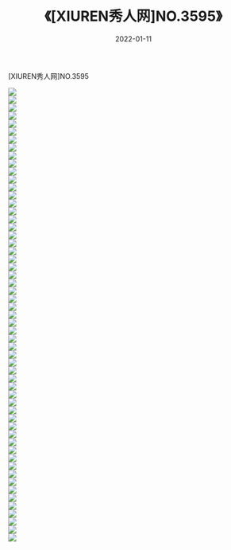﻿---
layout: post
title:  《[XIUREN秀人网]NO.3595》
date:   2022-01-11
img: http://pic.660000.xyz/1:/秀人网/秀人网第04部分/[XIUREN秀人网]NO.3595/000.jpg
categories: [美女, 清纯, 唯美]
---

[XIUREN秀人网]NO.3595

 ![](http://pic.660000.xyz/1:/秀人网/秀人网第04部分/[XIUREN秀人网]NO.3595/001.jpg) <br>![](http://pic.660000.xyz/1:/秀人网/秀人网第04部分/[XIUREN秀人网]NO.3595/002.jpg) <br>![](http://pic.660000.xyz/1:/秀人网/秀人网第04部分/[XIUREN秀人网]NO.3595/003.jpg) <br>![](http://pic.660000.xyz/1:/秀人网/秀人网第04部分/[XIUREN秀人网]NO.3595/004.jpg) <br>![](http://pic.660000.xyz/1:/秀人网/秀人网第04部分/[XIUREN秀人网]NO.3595/005.jpg) <br>![](http://pic.660000.xyz/1:/秀人网/秀人网第04部分/[XIUREN秀人网]NO.3595/006.jpg) <br>![](http://pic.660000.xyz/1:/秀人网/秀人网第04部分/[XIUREN秀人网]NO.3595/007.jpg) <br>![](http://pic.660000.xyz/1:/秀人网/秀人网第04部分/[XIUREN秀人网]NO.3595/008.jpg) <br>![](http://pic.660000.xyz/1:/秀人网/秀人网第04部分/[XIUREN秀人网]NO.3595/009.jpg) <br>![](http://pic.660000.xyz/1:/秀人网/秀人网第04部分/[XIUREN秀人网]NO.3595/010.jpg) <br>![](http://pic.660000.xyz/1:/秀人网/秀人网第04部分/[XIUREN秀人网]NO.3595/011.jpg) <br>![](http://pic.660000.xyz/1:/秀人网/秀人网第04部分/[XIUREN秀人网]NO.3595/012.jpg) <br>![](http://pic.660000.xyz/1:/秀人网/秀人网第04部分/[XIUREN秀人网]NO.3595/013.jpg) <br>![](http://pic.660000.xyz/1:/秀人网/秀人网第04部分/[XIUREN秀人网]NO.3595/014.jpg) <br>![](http://pic.660000.xyz/1:/秀人网/秀人网第04部分/[XIUREN秀人网]NO.3595/015.jpg) <br>![](http://pic.660000.xyz/1:/秀人网/秀人网第04部分/[XIUREN秀人网]NO.3595/016.jpg) <br>![](http://pic.660000.xyz/1:/秀人网/秀人网第04部分/[XIUREN秀人网]NO.3595/017.jpg) <br>![](http://pic.660000.xyz/1:/秀人网/秀人网第04部分/[XIUREN秀人网]NO.3595/018.jpg) <br>![](http://pic.660000.xyz/1:/秀人网/秀人网第04部分/[XIUREN秀人网]NO.3595/019.jpg) <br>![](http://pic.660000.xyz/1:/秀人网/秀人网第04部分/[XIUREN秀人网]NO.3595/020.jpg) <br>![](http://pic.660000.xyz/1:/秀人网/秀人网第04部分/[XIUREN秀人网]NO.3595/021.jpg) <br>![](http://pic.660000.xyz/1:/秀人网/秀人网第04部分/[XIUREN秀人网]NO.3595/022.jpg) <br>![](http://pic.660000.xyz/1:/秀人网/秀人网第04部分/[XIUREN秀人网]NO.3595/023.jpg) <br>![](http://pic.660000.xyz/1:/秀人网/秀人网第04部分/[XIUREN秀人网]NO.3595/024.jpg) <br>![](http://pic.660000.xyz/1:/秀人网/秀人网第04部分/[XIUREN秀人网]NO.3595/025.jpg) <br>![](http://pic.660000.xyz/1:/秀人网/秀人网第04部分/[XIUREN秀人网]NO.3595/026.jpg) <br>![](http://pic.660000.xyz/1:/秀人网/秀人网第04部分/[XIUREN秀人网]NO.3595/027.jpg) <br>![](http://pic.660000.xyz/1:/秀人网/秀人网第04部分/[XIUREN秀人网]NO.3595/028.jpg) <br>![](http://pic.660000.xyz/1:/秀人网/秀人网第04部分/[XIUREN秀人网]NO.3595/029.jpg) <br>![](http://pic.660000.xyz/1:/秀人网/秀人网第04部分/[XIUREN秀人网]NO.3595/030.jpg) <br>![](http://pic.660000.xyz/1:/秀人网/秀人网第04部分/[XIUREN秀人网]NO.3595/031.jpg) <br>![](http://pic.660000.xyz/1:/秀人网/秀人网第04部分/[XIUREN秀人网]NO.3595/032.jpg) <br>![](http://pic.660000.xyz/1:/秀人网/秀人网第04部分/[XIUREN秀人网]NO.3595/033.jpg) <br>![](http://pic.660000.xyz/1:/秀人网/秀人网第04部分/[XIUREN秀人网]NO.3595/034.jpg) <br>![](http://pic.660000.xyz/1:/秀人网/秀人网第04部分/[XIUREN秀人网]NO.3595/035.jpg) <br>![](http://pic.660000.xyz/1:/秀人网/秀人网第04部分/[XIUREN秀人网]NO.3595/036.jpg) <br>![](http://pic.660000.xyz/1:/秀人网/秀人网第04部分/[XIUREN秀人网]NO.3595/037.jpg) <br>![](http://pic.660000.xyz/1:/秀人网/秀人网第04部分/[XIUREN秀人网]NO.3595/038.jpg) <br>![](http://pic.660000.xyz/1:/秀人网/秀人网第04部分/[XIUREN秀人网]NO.3595/039.jpg) <br>![](http://pic.660000.xyz/1:/秀人网/秀人网第04部分/[XIUREN秀人网]NO.3595/040.jpg) <br>![](http://pic.660000.xyz/1:/秀人网/秀人网第04部分/[XIUREN秀人网]NO.3595/041.jpg) <br>![](http://pic.660000.xyz/1:/秀人网/秀人网第04部分/[XIUREN秀人网]NO.3595/042.jpg) <br>![](http://pic.660000.xyz/1:/秀人网/秀人网第04部分/[XIUREN秀人网]NO.3595/043.jpg) <br>![](http://pic.660000.xyz/1:/秀人网/秀人网第04部分/[XIUREN秀人网]NO.3595/044.jpg) <br>![](http://pic.660000.xyz/1:/秀人网/秀人网第04部分/[XIUREN秀人网]NO.3595/045.jpg) <br>![](http://pic.660000.xyz/1:/秀人网/秀人网第04部分/[XIUREN秀人网]NO.3595/046.jpg) <br>![](http://pic.660000.xyz/1:/秀人网/秀人网第04部分/[XIUREN秀人网]NO.3595/047.jpg) <br>![](http://pic.660000.xyz/1:/秀人网/秀人网第04部分/[XIUREN秀人网]NO.3595/048.jpg) <br>![](http://pic.660000.xyz/1:/秀人网/秀人网第04部分/[XIUREN秀人网]NO.3595/049.jpg) <br>![](http://pic.660000.xyz/1:/秀人网/秀人网第04部分/[XIUREN秀人网]NO.3595/050.jpg) <br>![](http://pic.660000.xyz/1:/秀人网/秀人网第04部分/[XIUREN秀人网]NO.3595/051.jpg) <br>![](http://pic.660000.xyz/1:/秀人网/秀人网第04部分/[XIUREN秀人网]NO.3595/052.jpg) <br>![](http://pic.660000.xyz/1:/秀人网/秀人网第04部分/[XIUREN秀人网]NO.3595/053.jpg) <br>![](http://pic.660000.xyz/1:/秀人网/秀人网第04部分/[XIUREN秀人网]NO.3595/054.jpg) <br>![](http://pic.660000.xyz/1:/秀人网/秀人网第04部分/[XIUREN秀人网]NO.3595/055.jpg) <br>![](http://pic.660000.xyz/1:/秀人网/秀人网第04部分/[XIUREN秀人网]NO.3595/056.jpg) <br>![](http://pic.660000.xyz/1:/秀人网/秀人网第04部分/[XIUREN秀人网]NO.3595/057.jpg) <br>